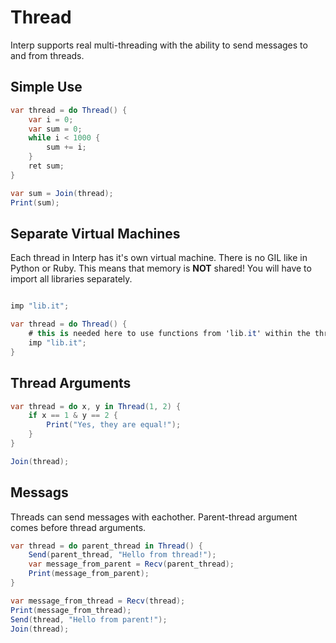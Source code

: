 # Thread

Interp supports real multi-threading with the ability to send messages to and from threads.

## Simple Use
```cs
var thread = do Thread() {
    var i = 0;
    var sum = 0;
    while i < 1000 {
        sum += i;
    }
    ret sum;
}

var sum = Join(thread);
Print(sum);
```

## Separate Virtual Machines
Each thread in Interp has it's own virtual machine. There is no GIL like in Python or Ruby. This means that memory is **NOT** shared! You will have to import all libraries separately.
```cs

imp "lib.it";

var thread = do Thread() {
    # this is needed here to use functions from 'lib.it' within the thread
    imp "lib.it";
}
```

## Thread Arguments
```cs
var thread = do x, y in Thread(1, 2) {
    if x == 1 & y == 2 {
        Print("Yes, they are equal!");
    }
}

Join(thread);
```

## Messags
Threads can send messages with eachother. Parent-thread argument comes before thread arguments.
```cs
var thread = do parent_thread in Thread() {
    Send(parent_thread, "Hello from thread!");
    var message_from_parent = Recv(parent_thread);
    Print(message_from_parent);
}

var message_from_thread = Recv(thread);
Print(message_from_thread);
Send(thread, "Hello from parent!");
Join(thread);
```